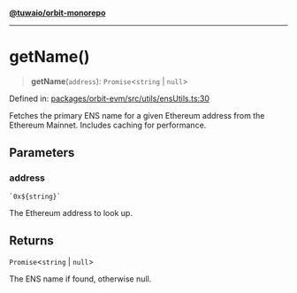 [**@tuwaio/orbit-monorepo**](../../../README.md)

***

# getName()

> **getName**(`address`): `Promise`\<`string` \| `null`\>

Defined in: [packages/orbit-evm/src/utils/ensUtils.ts:30](https://github.com/TuwaIO/orbit/blob/0a547de510feac66ba5025ce9b417e851c46c108/packages/orbit-evm/src/utils/ensUtils.ts#L30)

Fetches the primary ENS name for a given Ethereum address from the Ethereum Mainnet.
Includes caching for performance.

## Parameters

### address

`` `0x${string}` ``

The Ethereum address to look up.

## Returns

`Promise`\<`string` \| `null`\>

The ENS name if found, otherwise null.
